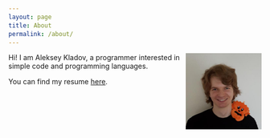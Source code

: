 ```yaml
---
layout: page
title: About
permalink: /about/
---
```


<img align="right" src="/assets/matklad.jpeg" width="30%">

Hi! I am Aleksey Kladov, a programmer interested in simple code
and programming languages.

You can find my resume [here](/resume/).
